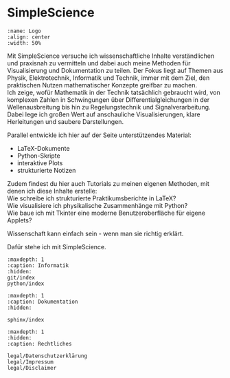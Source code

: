 # SimpleScience

```{figure} Logo/Logo-black.png
:name: Logo
:align: center
:width: 50%
```
Mit SimpleScience versuche ich wissenschaftliche Inhalte verständlichen und praxisnah zu vermitteln und dabei auch meine Methoden für Visualisierung und Dokumentation zu teilen. Der Fokus liegt auf Themen aus Physik, Elektrotechnik, Informatik und Technik, immer mit dem Ziel, den praktischen Nutzen mathematischer Konzepte greifbar zu machen.<br>
Ich zeige, wofür Mathematik in der Technik tatsächlich gebraucht wird, von komplexen Zahlen in Schwingungen über Differentialgleichungen in der Wellenausbreitung bis hin zu Regelungstechnik und Signalverarbeitung.<br>
Dabei lege ich großen Wert auf anschauliche Visualisierungen, klare Herleitungen und saubere Darstellungen.

Parallel entwickle ich hier auf der Seite unterstützendes Material:
- LaTeX-Dokumente
- Python-Skripte
- interaktive Plots
- strukturierte Notizen

Zudem findest du hier auch Tutorials zu meinen eigenen Methoden, mit denen ich diese Inhalte erstelle:<br>
Wie schreibe ich strukturierte Praktikumsberichte in LaTeX?<br>
Wie visualisiere ich physikalische Zusammenhänge mit Python?<br>
Wie baue ich mit Tkinter eine moderne Benutzeroberfläche für eigene Applets?

Wissenschaft kann einfach sein - wenn man sie richtig erklärt.

Dafür stehe ich mit SimpleScience.


```{toctree}
:maxdepth: 1
:caption: Informatik
:hidden:
git/index
python/index
```

```{toctree}
:maxdepth: 1
:caption: Dokumentation
:hidden:

sphinx/index
```

```{toctree}
:maxdepth: 1
:hidden:
:caption: Rechtliches

legal/Datenschutzerklärung
legal/Impressum
legal/Disclaimer
```